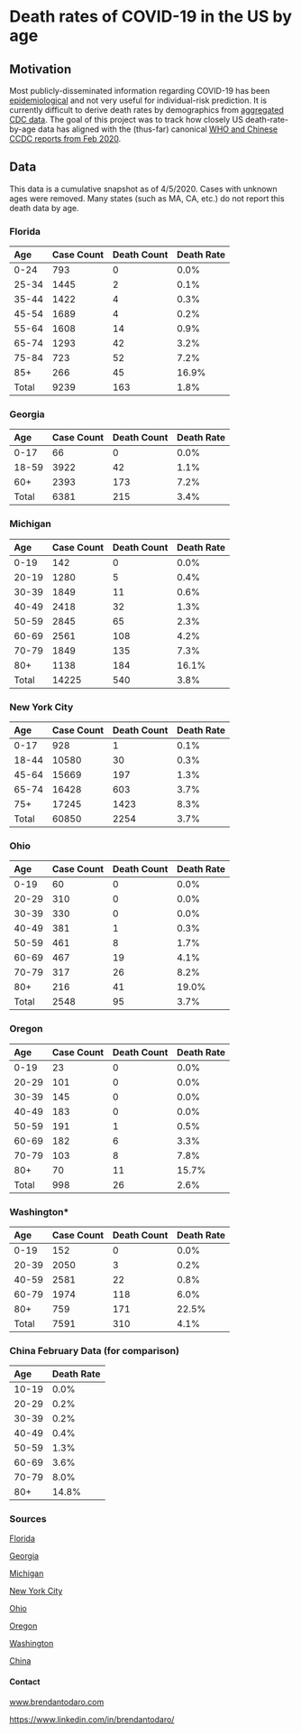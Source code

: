 # Death rates of COVID-19 in the US by age
 
## Motivation
Most publicly-disseminated information regarding COVID-19 has been [epidemiological](https://gisanddata.maps.arcgis.com/apps/opsdashboard/index.html#/bda7594740fd40299423467b48e9ecf6) and not very useful for individual-risk prediction. It is currently difficult to derive death rates by demographics from [aggregated CDC data](https://www.cdc.gov/nchs/nvss/vsrr/COVID19/index.htm).  The goal of this project was to track how closely US death-rate-by-age data has aligned with the (thus-far) canonical [WHO and Chinese CCDC reports from Feb 2020](https://www.worldometers.info/coronavirus/coronavirus-age-sex-demographics/).

## Data
This data is a cumulative snapshot as of 4/5/2020. 
Cases with unknown ages were removed. 
Many states (such as MA, CA, etc.) do not report this death data by age.

### Florida
|  Age | Case Count | Death Count | Death Rate |
| :--- | --- | --- | --- |
|  0-24 | 793 | 0 | 0.0% |
|  25-34 | 1445 | 2 | 0.1% |
|  35-44 | 1422 | 4 | 0.3% |
|  45-54 | 1689 | 4 | 0.2% |
|  55-64 | 1608 | 14 | 0.9% |
|  65-74 | 1293 | 42 | 3.2% |
|  75-84 | 723 | 52 | 7.2% |
|  85+ | 266 | 45 | 16.9% |
|  Total | 9239 | 163 | 1.8% |

### Georgia
|  Age | Case Count | Death Count | Death Rate |
| :--- | --- | --- | --- |
|  0-17 | 66 | 0 | 0.0% |
|  18-59 | 3922 | 42 | 1.1% |
|  60+ | 2393 | 173 | 7.2% |
|  Total | 6381 | 215 | 3.4% |

### Michigan
|  Age | Case Count | Death Count | Death Rate |
| :--- | --- | --- | --- |
|  0-19 | 142 | 0 | 0.0% |
|  20-19 | 1280 | 5 | 0.4% |
|  30-39 | 1849 | 11 | 0.6% |
|  40-49 | 2418 | 32 | 1.3% |
|  50-59 | 2845 | 65 | 2.3% |
|  60-69 | 2561 | 108 | 4.2% |
|  70-79 | 1849 | 135 | 7.3% |
|  80+ | 1138 | 184 | 16.1% |
|  Total | 14225 | 540 | 3.8% |

### New York City
|  Age | Case Count | Death Count | Death Rate |
| :--- | --- | --- | --- |
|  0-17 | 928 | 1 | 0.1% |
|  18-44 | 10580 | 30 | 0.3% |
|  45-64 | 15669 | 197 | 1.3% |
|  65-74 | 16428 | 603 | 3.7% |
|  75+ | 17245 | 1423 | 8.3% |
|  Total | 60850 | 2254 | 3.7% |

### Ohio
|  Age | Case Count | Death Count | Death Rate |
| :--- | --- | --- | --- |
|  0-19 | 60 | 0 | 0.0% |
|  20-29 | 310 | 0 | 0.0% |
|  30-39 | 330 | 0 | 0.0% |
|  40-49 | 381 | 1 | 0.3% |
|  50-59 | 461 | 8 | 1.7% |
|  60-69 | 467 | 19 | 4.1% |
|  70-79 | 317 | 26 | 8.2% |
|  80+ | 216 | 41 | 19.0% |
|  Total | 2548 | 95 | 3.7% |

### Oregon
|  Age | Case Count | Death Count | Death Rate |
| :--- | --- | --- | --- |
|  0-19 | 23 | 0 | 0.0% |
|  20-29 | 101 | 0 | 0.0% |
|  30-39 | 145 | 0 | 0.0% |
|  40-49 | 183 | 0 | 0.0% |
|  50-59 | 191 | 1 | 0.5% |
|  60-69 | 182 | 6 | 3.3% |
|  70-79 | 103 | 8 | 7.8% |
|  80+ | 70 | 11 | 15.7% |
|  Total | 998 | 26 | 2.6% |

### Washington* 
|  Age | Case Count | Death Count | Death Rate |
| :--- | --- | --- | --- |
|  0-19 | 152 | 0 | 0.0% |
|  20-39 | 2050 | 3 | 0.2% |
|  40-59 | 2581 | 22 | 0.8% |
|  60-79 | 1974 | 118 | 6.0% |
|  80+ | 759 | 171 | 22.5% |
|  Total | 7591 | 310 | 4.1% |

### China February Data (for comparison)
|  Age | Death Rate |
| :--- | --- |
|  10-19 | 0.0% |
|  20-29 | 0.2% |
|  30-39 | 0.2% |
|  40-49 | 0.4% |
|  50-59 | 1.3% |
|  60-69 | 3.6% |
|  70-79 | 8.0% |
|  80+ | 14.8% |

### Sources
[Florida](https://floridadisaster.org/globalassets/covid19/dailies/covid-19-data---daily-report-2020-04-03-0955.pdf)

[Georgia](https://dph.georgia.gov/covid-19-daily-status-report)

[Michigan](https://www.michigan.gov/coronavirus/0,9753,7-406-98163_98173---,00.html)

[New York City](https://github.com/nychealth/coronavirus-data/blob/master/by-age.csv)

[Ohio](https://coronavirus.ohio.gov/wps/portal/gov/covid-19/home/dashboard)

[Oregon](https://govstatus.egov.com/OR-OHA-COVID-19)

[Washington](https://www.doh.wa.gov/Emergencies/Coronavirus)

[China](https://www.worldometers.info/coronavirus/coronavirus-age-sex-demographics/)

#### Contact
www.brendantodaro.com

https://www.linkedin.com/in/brendantodaro/
